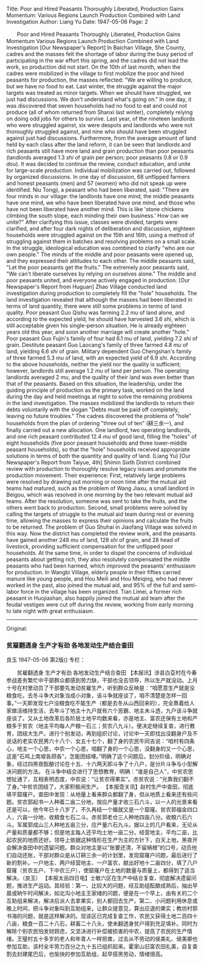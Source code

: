 Title: Poor and Hired Peasants Thoroughly Liberated, Production Gains Momentum: Various Regions Launch Production Combined with Land Investigation
Author: Liang Yu
Date: 1947-05-06
Page: 2

　　Poor and Hired Peasants Thoroughly Liberated, Production Gains Momentum
    Various Regions Launch Production Combined with Land Investigation
    [Our Newspaper's Report] In Baichan Village, She County, cadres and the masses felt the shortage of labor during the busy period of participating in the war effort this spring, and the cadres did not lead the work, so production did not start. On the 10th of last month, when the cadres were mobilized in the village to first mobilize the poor and hired peasants for production, the masses reflected: "We are willing to produce, but we have no food to eat. Last winter, the struggle against the major targets was treated as minor targets. When we should have struggled, we just had discussions. We don't understand what's going on." In one day, it was discovered that seven households had no food to eat and could not produce (all of whom returned from Shanxi last winter), completely relying on doing odd jobs for others to survive. Last year, of the nineteen landlords who were struggled against, six were despots and landlords who were not thoroughly struggled against, and nine who should have been struggled against just had discussions. Furthermore, from the average amount of land held by each class after the land reform, it can be seen that landlords and rich peasants still have more land and grain production than poor peasants (landlords averaged 1.3 *shi* of grain per person; poor peasants 0.8 or 0.9 *dou*). It was decided to continue the review, conduct education, and unite for large-scale production. Individual mobilization was carried out, followed by organized discussions. In one day of discussion, 68 unflipped farmers and honest peasants (men) and 57 (women) who did not speak up were identified. Niu Tongji, a peasant who had been liberated, said: "There are four minds in our village: the landlords have one mind, the middle peasants have one mind, we who have been liberated have one mind, and those who have not been liberated have another mind. This is like 'stone chickens climbing the south slope, each minding their own business.' How can we unite?" After clarifying this issue, classes were divided, targets were clarified, and after four dark nights of deliberation and discussion, eighteen households were struggled against on the 15th and 16th, using a method of struggling against them in batches and resolving problems on a small scale.
    In the struggle, ideological education was combined to clarify "who are our own people." The minds of the middle and poor peasants were opened up, and they expressed their attitudes to each other. The middle peasants said, "Let the poor peasants get the fruits." The extremely poor peasants said, "We can't liberate ourselves by relying on ourselves alone." The middle and poor peasants united, and everyone actively engaged in production.
    [Our Newspaper's Report from Huguan] Zhao Village conducted land investigation during production to completely fill the "hole" households. The land investigation revealed that although the masses had been liberated in terms of land quantity, there were still some problems in terms of land quality. Poor peasant Guo Qishu was farming 2.2 *mu* of land alone, and according to the expected yield, he should have harvested 3.6 *shi*, which is still acceptable given his single-person situation. He is already eighteen years old this year, and soon another marriage will create another "hole." Poor peasant Guo Fujin's family of four had 6.1 *mu* of land, yielding 7.2 *shi* of grain. Destitute peasant Guo Laocang's family of three farmed 4.8 *mu* of land, yielding 6.6 *shi* of grain. Military dependent Guo Chengshan's family of three farmed 5.3 *mu* of land, with an expected yield of 6.9 *shi*. According to the above households, neither the yield nor the quality is sufficient; however, landlords still average 1.2 *mu* of land per person. The operating landlords averaged 2 *mu*, and the quality of their land was even better than that of the peasants. Based on this situation, the leadership, under the guiding principle of production as the primary task, worked on the land during the day and held meetings at night to solve the remaining problems in the land investigation. The masses mobilized the landlords to return their debts voluntarily with the slogan "Debts must be paid off completely, leaving no future troubles." The cadres discovered the problems of "hole" households from the plan of ordering "three out of ten" (耕三余一), and finally carried out a new allocation. One landlord, two operating landlords, and one rich peasant contributed 12.4 *mu* of good land, filling the "holes" of eight households (five poor peasant households and three lower-middle peasant households), so that the "hole" households received appropriate solutions in terms of both the quantity and quality of land. (Liang Yu)
    [Our Newspaper's Report from Taiyue, 4th] Shimin Sixth District combined review with production to thoroughly resolve legacy issues and promote the production movement. Their experience: First, relatively large problems were resolved by drawing out morning or noon time after the mutual aid teams had matured, such as the problem of Wang Jiaxu, a small landlord in Beigou, which was resolved in one morning by the two relevant mutual aid teams. After the resolution, someone was sent to take the fruits, and the others went back to production. Second, small problems were solved by calling the targets of struggle to the mutual aid team during rest or evening time, allowing the masses to express their opinions and calculate the fruits to be returned. The problem of Guo Shuhai in Jiaofang Village was solved in this way. Now the district has completed the review work, and the peasants have gained another 248 *mu* of land, 128 *shi* of grain, and 28 head of livestock, providing sufficient compensation for the unflipped poor households. At the same time, in order to dispel the concerns of individual peasants about getting rich, they also resolutely compensated the middle peasants who had been harmed, which improved the peasants' enthusiasm for production. In Wangbi Village, elderly people in their fifties carried manure like young people, and Hou Meili and Hou Meiqing, who had never worked in the past, also joined the mutual aid, and 95% of the full and semi-labor force in the village has been organized. Tian Limei, a former rich peasant in Huojiashan, also happily joined the mutual aid team after the feudal vestiges were cut off during the review, working from early morning to late night with great enthusiasm.



<hr /> 

Original: 


### 贫雇翻透身  生产才有劲  各地发动生产结合查田
良玉
1947-05-06
第2版()
专栏：

　　贫雇翻透身  生产才有劲
    各地发动生产结合查田
    【本报讯】涉县白芟村在今春参战差务繁忙中干部群众都感到劳力缺，干部也没去领导，所以生产就没动。上月十号在村里动员了干部要先发动贫雇生产，听到群众反映是：“咱愿意生产就是没粮食吃，去冬斗争大对象当成小对象，该斗争就座谈了，咱不清楚是怎样一回事。”一天即发现七户没粮食吃不能生产（都是去冬从山西回来的），完全靠着给人家做活维持生活，去年斗了地主十九户就有六个恶霸、地主未斗透，九户该斗争就座谈了。又从土地改革后各阶层土地平均数来看，亦是地主、富农还保有土地和产粮多于贫农（地主平均每人产粮一石三；贫农八九斗）。便决定继续复查，进行教育，团结大生产。进行个别发动，再到组织讨论，讨论中一天即找出没翻身户及不说话的老实农民男六十八个、女五十七个，翻了身的农民牛同吉说：“咱村有四条心，地主一个心思，中农一个心思，咱翻了身的一个心思，没翻身的又一个心思，这是“石鸡上南坡各顾各”，怎能团结哩。”明确了这个问题后，划分阶级，明确对象，经过四黑夜酝酿讨论在十五、十六两天即斗争了十八户，是分片斗争与小型解决问题的方法。
    在斗争中结合进行了思想教育，明确：“谁是自己人”，中贫农思想扯通了，互相表明态度，中农说：“让贫农得果实”。赤贫农说：“光靠我们翻不了身。”中贫农团结了，大家积极闹生产。
    【本报壶关讯】赵村生产中查田，彻底填平窟窿户。查田中发现：从地量上看来群众都翻了身，但从地质上看来还有些问题。贫农郭起书一人种着二亩二分地，按应产量才收三石六斗，以一人的光景来看还是可以，他今年已十八岁了，不久再结一个婚就又是一个窟窿。贫农郭福金四口人，六亩一分地，收粮食七石二斗。赤贫郭老仓三人种地四亩八分。收粮六石六斗。军属郭成山三人种地五亩三分，应产量六石九斗。据以上的几户看来，无论从产量和质量都不够；但是地主每人还平均土地一亩二分。经营地主，平均二亩，比起农民的地质还好。领导上依据这种情形在生产为主的方针下，白天上地，黑夜开会解决查田中的遗留问题。群众对地主是以“账要还清，不留祸根”的口号，动员他们自动还账，干部对群众是从订耕三余一的计划里，发现窟窿户问题，最后进行了新的割补。一户地主、两户经营地主、一户富农，献出好地十二亩四分，填了八户窟窿（贫农五户、下中农三户），使窟窿户在土地的数量与质量上，都得到了适当解决。（良玉）
    【本报太岳四日电】士敏六区在生产中结合复查，彻底解决遗留问题，推进生产运动。其经验：第一、比较大的问题，经互助组酝酿成熟后，抽出早晨或晌午时间解决，如北沟小地主王家绪的问题，便是在一个早上，由有关的二个互助组来解决，解决后派人去拿果实，别人都回去生产。第二、小问题利用休息或晚上时间，把斗争对象叫到互助组来，让群众提意见，算出应退的果实；教坊村郭书海的问题，就是这样解决的。现该区已完成复查工作，农民又获得土地二百四十八亩，粮食一百二十八石，耕畜二十八头，使未翻透身贫户得到充足填补。同时为解除个别农民怕发财顾虑，又坚决进行补偿被损害的中农，提高了农民的生产情绪。王璧村五十多岁的老人和年青人一样担粪，过去从不劳动的侯美礼、侯美卿也参加互助，该村全半劳力百分之九十五已组织起来。霍家山旧富农田礼美，自复查割去封建尾巴后，也愉快的参加互助组，起早搭黑劳动，情绪很高。
